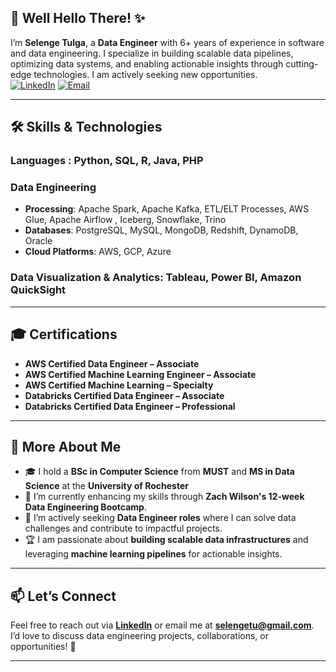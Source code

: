 ## 👋 Well Hello There! ✨  

I’m **Selenge Tulga**, a **Data Engineer** with 6+ years of experience in software and data engineering. I specialize in building scalable data pipelines, optimizing data systems, and enabling actionable insights through cutting-edge technologies. I am actively seeking new opportunities.  
[![LinkedIn](https://img.shields.io/badge/LinkedIn-0077B5?style=for-the-badge&logo=linkedin&logoColor=white)](https://www.linkedin.com/in/selenge-tulga/)
[![Email](https://img.shields.io/badge/Email-D14836?style=for-the-badge&logo=gmail&logoColor=white)](mailto:selengetu@gmail.com)

---

## 🛠️ Skills & Technologies  

### **Languages**  : Python, SQL, R, Java, PHP

### **Data Engineering**  
- **Processing**: Apache Spark, Apache Kafka, ETL/ELT Processes, AWS Glue, Apache Airflow , Iceberg, Snowflake, Trino
- **Databases**: PostgreSQL, MySQL, MongoDB, Redshift, DynamoDB, Oracle  
- **Cloud Platforms**: AWS, GCP, Azure

### **Data Visualization & Analytics**: Tableau, Power BI, Amazon QuickSight

---

## 🎓 Certifications  

- **AWS Certified Data Engineer – Associate**
- **AWS Certified Machine Learning Engineer – Associate**  
- **AWS Certified Machine Learning – Specialty**  
- **Databricks Certified Data Engineer – Associate**  
- **Databricks Certified Data Engineer – Professional**  

---

## 🧩 More About Me  

- 🎓 I hold a **BSc in Computer Science** from **MUST** and **MS in Data Science** at the **University of Rochester** 
- 🌱 I’m currently enhancing my skills through **Zach Wilson's 12-week Data Engineering Bootcamp**.  
- 💼 I’m actively seeking **Data Engineer roles** where I can solve data challenges and contribute to impactful projects.  
- 🏆 I am passionate about **building scalable data infrastructures** and leveraging **machine learning pipelines** for actionable insights.  

---

## 📫 Let’s Connect  

Feel free to reach out via **[LinkedIn](https://www.linkedin.com/in/selenge-tulga/)** or email me at **[selengetu@gmail.com](mailto:selengetu@gmail.com)**. I’d love to discuss data engineering projects, collaborations, or opportunities! 🚀  

---


